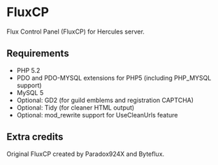 FluxCP
======

Flux Control Panel (FluxCP) for Hercules server.

Requirements
---------
* PHP 5.2
* PDO and PDO-MYSQL extensions for PHP5 (including PHP_MYSQL support)
* MySQL 5
* Optional: GD2 (for guild emblems and registration CAPTCHA)
* Optional: Tidy (for cleaner HTML output)
* Optional: mod_rewrite support for UseCleanUrls feature

Extra credits
---------
Original FluxCP created by Paradox924X and Byteflux.
